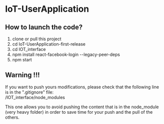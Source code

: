 # IoT-UserApplication
## How to launch the code?

1. clone or pull this project
2. cd IoT-UserApplication-first-release
3. cd IOT_interface
4. npm install react-facebook-login --legacy-peer-deps
5. npm start

## Warning !!!

If you want to push yours modifications, please check that the following line is in the ".gitignore" file: <br />
/IOT_interface/node_modules


This one allows you to avoid pushing the content that is in the node_module (very heavy folder) in order to save time for your push and the pull of the others.
